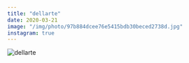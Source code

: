 ```yaml
---
title: "dellarte"
date: 2020-03-21
image: "/img/photo/97b884dcee76e5415bdb30beced2738d.jpg"
instagram: true
---
```


![dellarte](/img/photo/97b884dcee76e5415bdb30beced2738d.jpg)

